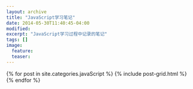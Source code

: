 ```yaml
---
layout: archive
title: "JavaScript学习笔记"
date: 2014-05-30T11:40:45-04:00
modified:
excerpt: "JavaScript学习过程中记录的笔记"
tags: []
image:
  feature:
  teaser:
---
```


<div class="tiles">
{% for post in site.categories.javaScript %}
{% include post-grid.html %}
{% endfor %}
</div><!-- /.tiles -->
